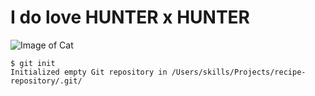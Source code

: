 # I do love HUNTER x HUNTER
![Image of Cat](https://octodex.github.com/images/yaktocat.png)
```
$ git init
Initialized empty Git repository in /Users/skills/Projects/recipe-repository/.git/
```

